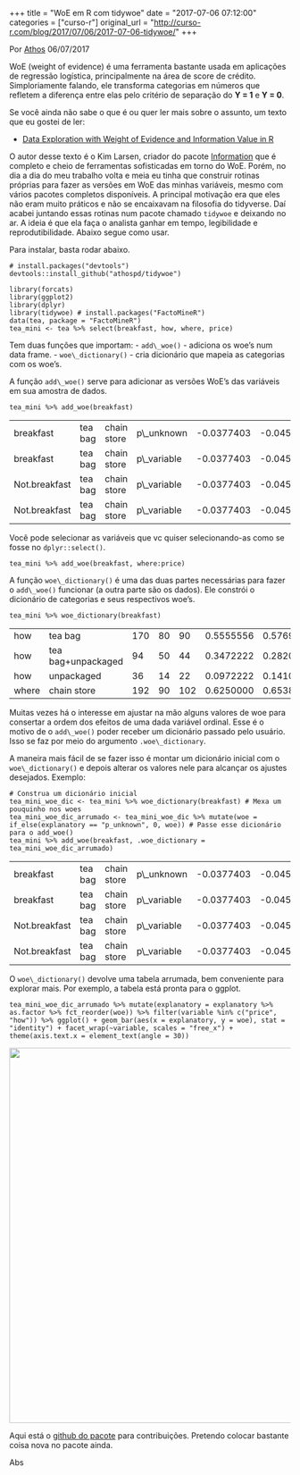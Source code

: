 +++
title = "WoE em R com tidywoe"
date = "2017-07-06 07:12:00"
categories = ["curso-r"]
original_url = "http://curso-r.com/blog/2017/07/06/2017-07-06-tidywoe/"
+++

<p class="text-muted text-uppercase mb-small text-right">
Por <a href="http://curso-r.com/author/athos">Athos</a> 06/07/2017
</p>
<p>
WoE (weight of evidence) é uma ferramenta bastante usada em aplicações
de regressão logística, principalmente na área de score de crédito.
Simploriamente falando, ele transforma categorias em números que
refletem a diferença entre elas pelo critério de separação do <strong>Y
= 1</strong> e <strong>Y = 0</strong>.
</p>
<p>
Se você ainda não sabe o que é ou quer ler mais sobre o assunto, um
texto que eu gostei de ler:
</p>
<ul>
<li>
<a href="http://multithreaded.stitchfix.com/blog/2015/08/13/weight-of-evidence/">Data
Exploration with Weight of Evidence and Information Value in R</a>
</li>
</ul>
<p>
O autor desse texto é o Kim Larsen, criador do pacote
<a href="https://cran.r-project.org/web/packages/Information/index.html">Information</a>
que é completo e cheio de ferramentas sofisticadas em torno do WoE.
Porém, no dia a dia do meu trabalho volta e meia eu tinha que construir
rotinas próprias para fazer as versões em WoE das minhas variáveis,
mesmo com vários pacotes completos disponíveis. A principal motivação
era que eles não eram muito práticos e não se encaixavam na filosofia do
tidyverse. Daí acabei juntando essas rotinas num pacote chamado
<code>tidywoe</code> e deixando no ar. A ideia é que ela faça o analista
ganhar em tempo, legibilidade e reprodutibilidade. Abaixo segue como
usar.
</p>
<p>
Para instalar, basta rodar abaixo.
</p>
<pre class="r"><code># install.packages(&quot;devtools&quot;)
devtools::install_github(&quot;athospd/tidywoe&quot;)</code></pre>

<pre class="r"><code>library(forcats)
library(ggplot2)
library(dplyr)
library(tidywoe) # install.packages(&quot;FactoMineR&quot;)
data(tea, package = &quot;FactoMineR&quot;)
tea_mini &lt;- tea %&gt;% select(breakfast, how, where, price)</code></pre>

<p>
Tem duas funções que importam: - <code>add\_woe()</code> - adiciona os
woe’s num data frame. - <code>woe\_dictionary()</code> - cria dicionário
que mapeia as categorias com os woe’s.
</p>
<p>
A função <code>add\_woe()</code> serve para adicionar as versões WoE’s
das variáveis em sua amostra de dados.
</p>
<pre class="r"><code>tea_mini %&gt;% add_woe(breakfast)</code></pre>
<table>
<thead>
</thead>
<tbody>
<tr class="odd">
<td>
breakfast
</td>
<td>
tea bag
</td>
<td>
chain store
</td>
<td>
p\_unknown
</td>
<td>
-0.0377403
</td>
<td>
-0.0451204
</td>
<td>
-0.2564295
</td>
</tr>
<tr class="even">
<td>
breakfast
</td>
<td>
tea bag
</td>
<td>
chain store
</td>
<td>
p\_variable
</td>
<td>
-0.0377403
</td>
<td>
-0.0451204
</td>
<td>
0.1872882
</td>
</tr>
<tr class="odd">
<td>
Not.breakfast
</td>
<td>
tea bag
</td>
<td>
chain store
</td>
<td>
p\_variable
</td>
<td>
-0.0377403
</td>
<td>
-0.0451204
</td>
<td>
0.1872882
</td>
</tr>
<tr class="even">
<td>
Not.breakfast
</td>
<td>
tea bag
</td>
<td>
chain store
</td>
<td>
p\_variable
</td>
<td>
-0.0377403
</td>
<td>
-0.0451204
</td>
<td>
0.1872882
</td>
</tr>
</tbody>
</table>
<p>
Você pode selecionar as variáveis que vc quiser selecionando-as como se
fosse no <code>dplyr::select()</code>.
</p>
<pre class="r"><code>tea_mini %&gt;% add_woe(breakfast, where:price)</code></pre>

<p>
A função <code>woe\_dictionary()</code> é uma das duas partes
necessárias para fazer o <code>add\_woe()</code> funcionar (a outra
parte são os dados). Ele constrói o dicionário de categorias e seus
respectivos woe’s.
</p>
<pre class="r"><code>tea_mini %&gt;% woe_dictionary(breakfast)</code></pre>
<table>
<thead>
</thead>
<tbody>
<tr class="odd">
<td>
how
</td>
<td>
tea bag
</td>
<td>
170
</td>
<td>
80
</td>
<td>
90
</td>
<td>
0.5555556
</td>
<td>
0.5769231
</td>
<td>
-0.0377403
</td>
</tr>
<tr class="even">
<td>
how
</td>
<td>
tea bag+unpackaged
</td>
<td>
94
</td>
<td>
50
</td>
<td>
44
</td>
<td>
0.3472222
</td>
<td>
0.2820513
</td>
<td>
0.2078761
</td>
</tr>
<tr class="odd">
<td>
how
</td>
<td>
unpackaged
</td>
<td>
36
</td>
<td>
14
</td>
<td>
22
</td>
<td>
0.0972222
</td>
<td>
0.1410256
</td>
<td>
-0.3719424
</td>
</tr>
<tr class="even">
<td>
where
</td>
<td>
chain store
</td>
<td>
192
</td>
<td>
90
</td>
<td>
102
</td>
<td>
0.6250000
</td>
<td>
0.6538462
</td>
<td>
-0.0451204
</td>
</tr>
</tbody>
</table>

<p>
Muitas vezes há o interesse em ajustar na mão alguns valores de woe para
consertar a ordem dos efeitos de uma dada variável ordinal. Esse é o
motivo de o <code>add\_woe()</code> poder receber um dicionário passado
pelo usuário. Isso se faz por meio do argumento
<code>.woe\_dictionary</code>.
</p>
<p>
A maneira mais fácil de se fazer isso é montar um dicionário inicial com
o <code>woe\_dictionary()</code> e depois alterar os valores nele para
alcançar os ajustes desejados. Exemplo:
</p>
<pre class="r"><code># Construa um dicion&#xE1;rio inicial
tea_mini_woe_dic &lt;- tea_mini %&gt;% woe_dictionary(breakfast) # Mexa um pouquinho nos woes
tea_mini_woe_dic_arrumado &lt;- tea_mini_woe_dic %&gt;% mutate(woe = if_else(explanatory == &quot;p_unknown&quot;, 0, woe)) # Passe esse dicion&#xE1;rio para o add_woe()
tea_mini %&gt;% add_woe(breakfast, .woe_dictionary = tea_mini_woe_dic_arrumado)</code></pre>
<table>
<thead>
</thead>
<tbody>
<tr class="odd">
<td>
breakfast
</td>
<td>
tea bag
</td>
<td>
chain store
</td>
<td>
p\_unknown
</td>
<td>
-0.0377403
</td>
<td>
-0.0451204
</td>
<td>
0.0000000
</td>
</tr>
<tr class="even">
<td>
breakfast
</td>
<td>
tea bag
</td>
<td>
chain store
</td>
<td>
p\_variable
</td>
<td>
-0.0377403
</td>
<td>
-0.0451204
</td>
<td>
0.1872882
</td>
</tr>
<tr class="odd">
<td>
Not.breakfast
</td>
<td>
tea bag
</td>
<td>
chain store
</td>
<td>
p\_variable
</td>
<td>
-0.0377403
</td>
<td>
-0.0451204
</td>
<td>
0.1872882
</td>
</tr>
<tr class="even">
<td>
Not.breakfast
</td>
<td>
tea bag
</td>
<td>
chain store
</td>
<td>
p\_variable
</td>
<td>
-0.0377403
</td>
<td>
-0.0451204
</td>
<td>
0.1872882
</td>
</tr>
</tbody>
</table>

<p>
O <code>woe\_dictionary()</code> devolve uma tabela arrumada, bem
conveniente para explorar mais. Por exemplo, a tabela está pronta para o
ggplot.
</p>
<pre class="r"><code>tea_mini_woe_dic_arrumado %&gt;% mutate(explanatory = explanatory %&gt;% as.factor %&gt;% fct_reorder(woe)) %&gt;% filter(variable %in% c(&quot;price&quot;, &quot;how&quot;)) %&gt;% ggplot() + geom_bar(aes(x = explanatory, y = woe), stat = &quot;identity&quot;) + facet_wrap(~variable, scales = &quot;free_x&quot;) + theme(axis.text.x = element_text(angle = 30))</code></pre>
<p>
<img src="http://curso-r.com/blog/2017-07-06-tidywoe_files/figure-html/unnamed-chunk-11-1.png" width="672">
</p>
<p>
Aqui está o <a href="https://github.com/Athospd/tidywoe">github do
pacote</a> para contribuições. Pretendo colocar bastante coisa nova no
pacote ainda.
</p>
<p>
Abs
</p>

